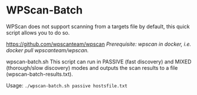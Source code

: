 # WPScan-Batch

WPScan does not support scanning from a targets file by default, this quick script allows you to do so.

https://github.com/wpscanteam/wpscan
*Prerequisite: wpscan in docker, i.e. docker pull wpscanteam/wpscan.*  

wpscan-batch.sh 
This script can run in PASSIVE (fast discovery) and MIXED (thorough/slow discovery) modes and outputs the scan results to a file (wpscan-batch-results.txt).  

Usage: `./wpscan-batch.sh passive hostsfile.txt`
